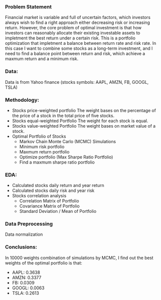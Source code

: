 ### Problem Statement

  Financial market is variable and full of uncertain factors, which investors always wish to find a right approach either decreasing risk or increasing return. However, the core problem of optimal investment is that how investors can reasonably allocate their existing investable assets to impletment the best return under a certain risk. This is a portfolio optimization that impletment a balance between return rate and risk rate. In this case I want to combine some stocks as a long-term investment, and I need to find a balance point between return and risk, which achieve a maxmum return and a minimum risk.


### Data:
  Data is from Yahoo finance (stocks symbols: AAPL, AMZN, FB, GOOGL, TSLA)
  
  
### Methodology:
  - Stocks price-weighted portfolio
    The weight bases on the percentage of the price of a stock in the total price of five stocks.
  - Stocks equal-weighted Portfolio
    The weight for each stock is equal.
  - Stocks value-weighted Portfolio
    The weight bases on market value of a stock.
  - Optimal Portfolio of Stocks
    - Markov Chain Monte Carlo (MCMC) Simulations
    - Minimum risk portfolio
    - Maxmum return portfolio
    - Optimize portfolio (Max Sharpe Ratio Portfolio)
    - Find a maxmum sharpe ratio portfolio


### EDA:
  - Calculated stocks daily return and year return
  - Calculated stocks daily risk and year risk
  - Stocks correlation analysis
    - Correlation Matrix of Portfolio
    - Covariance Matrix of Portfolio
    - Standard Deviation / Mean of Portfolio


### Data Preprocessing
   Data normalization
   
  
### Conclusions:
  In 10000 weights combination of simulations by MCMC, I find out the best weights of the optimal portfolio is that:
  - AAPL: 0.3638
  - AMZN: 0.3377
  - FB: 0.0309
  - GOOGL: 0.0063
  - TSLA: 0.2613
